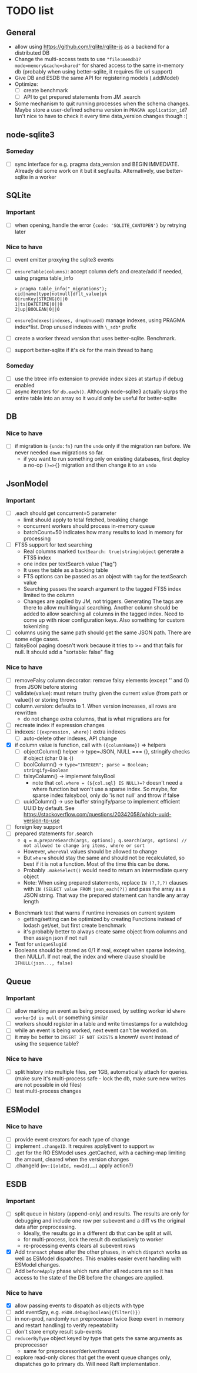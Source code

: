 # TODO list

## General

- allow using https://github.com/rqlite/rqlite-js as a backend for a distributed DB
- Change the multi-access tests to use `"file:memdb1?mode=memory&cache=shared"` for shared access to the same in-memory db (probably when using better-sqlite, it requires file uri support)
- Give DB and ESDB the same API for registering models (.addModel)
- Optimize:
  - [ ] create benchmark
  - [ ] API to get prepared statements from JM .search
- Some mechanism to quit running processes when the schema changes. Maybe store a user-defined schema version in `PRAGMA application_id`? Isn't nice to have to check it every time data_version changes though :(

## node-sqlite3

### Someday

- [ ] sync interface for e.g. pragma data_version and BEGIN IMMEDIATE. Already did some work on it but it segfaults. Alternatively, use better-sqlite in a worker

## SQLite

### Important

- [ ] when opening, handle the error `{code: 'SQLITE_CANTOPEN'}` by retrying later

### Nice to have

- [ ] event emitter proxying the sqlite3 events
- [ ] `ensureTable(columns)`: accept column defs and create/add if needed, using pragma table_info

  ```text
  > pragma table_info("_migrations");
  cid|name|type|notnull|dflt_value|pk
  0|runKey|STRING|0||0
  1|ts|DATETIME|0||0
  2|up|BOOLEAN|0||0
  ```

- [ ] `ensureIndexes(indexes, dropUnused)` manage indexes, using PRAGMA index*list. Drop unused indexes with `\_sdb*` prefix
- [ ] create a worker thread version that uses better-sqlite. Benchmark.
- [ ] support better-sqlite if it's ok for the main thread to hang

### Someday

- [ ] use the btree info extension to provide index sizes at startup if debug enabled
- [ ] async iterators for `db.each()`. Although node-sqlite3 actually slurps the entire table into an array so it would only be useful for better-sqlite

## DB

### Nice to have

- [ ] if migration is `{undo:fn}` run the `undo` only if the migration ran before. We never needed `down` migrations so far.
  - if you want to run something only on existing databases, first deploy a no-op `()=>{}` migration and then change it to an `undo`

## JsonModel

### Important

- [ ] .each should get concurrent=5 parameter
  - limit should apply to total fetched, breaking change
  - concurrent workers should process in-memory queue
  - batchCount=50 indicates how many results to load in memory for processing
- [ ] FTS5 support for text searching
  - Real columns marked `textSearch: true|string|object` generate a FTS5 index
  - one index per textSearch value ("tag")
  - It uses the table as a backing table
  - FTS options can be passed as an object with `tag` for the textSearch value
  - Searching passes the search argument to the tagged FTS5 index limited to the column
  - Changes are applied by JM, not triggers. Generating
    The tags are there to allow multilingual searching. Another column should be added to allow searching all columns in the tagged index.
    Need to come up with nicer configuration keys. Also something for custom tokenizing
- [ ] columns using the same path should get the same JSON path. There are some edge cases.
- [ ] falsyBool paging doesn't work because it tries to >= and that fails for null. It should add a "sortable: false" flag

### Nice to have

- [ ] removeFalsy column decorator: remove falsy elements (except '' and 0) from JSON before storing
- [ ] validate(value): must return truthy given the current value (from path or value()) or storing throws
- [ ] column.version: defaults to 1. When version increases, all rows are rewritten
  - do not change extra columns, that is what migrations are for
- [ ] recreate index if expression changes
- [ ] indexes: `[{expression, where}]` extra indexes
  - [ ] auto-delete other indexes, API change
- [x] if column value is function, call with `({columnName})` => helpers
  - [ ] objectColumn() helper -> type=JSON, NULL === {}, stringify checks if object (char 0 is `{`)
  - [ ] boolColumn() -> `type="INTEGER"; parse = Boolean; stringify=Boolean`
  - [ ] falsyColumn() -> implement falsyBool
    - note that `col.where = (${col.sql} IS NULL)=?` doesn't need a where function but won't use a sparse index.
      So maybe, for sparse index falsybool, only do 'is not null' and throw if false
  - [ ] uuidColumn() -> use buffer stringify/parse to implement efficient UUID by default. See https://stackoverflow.com/questions/20342058/which-uuid-version-to-use
- [ ] foreign key support
- [ ] prepared statements for .search
  - `q = m.prepareSearch(args, options); q.search(args, options) // not allowed to change arg items, where or sort`
  - However, `whereVal` values should be allowed to change
  - But `where` should stay the same and should not be recalculated, so best if it is not a function. Most of the time this can be done.
  - Probably `.makeSelect()` would need to return an intermediate query object
  - Note: When using prepared statements, replace `IN (?,?,?)` clauses with `IN (SELECT value FROM json_each(?))` and pass the array as a JSON string. That way the prepared statement can handle any array length
- Benchmark test that warns if runtime increases on current system
  - getting/setting can be optimized by creating Functions instead of lodash get/set, but first create benchmark
  - it's probably better to always create same object from columns and then assign json if not null
- Test for `uniqueSlugId`
- Booleans should be stored as 0/1 if real, except when sparse indexing, then NULL/1. If not real, the index and where clause should be `IFNULL(json..., false)`

## Queue

### Important

- [ ] allow marking an event as being processed, by setting worker id `where workerId is null` or something similar
- [ ] workers should register in a table and write timestamps for a watchdog
- [ ] while an event is being worked, next event can't be worked on.
- [ ] it may be better to `INSERT IF NOT EXISTS` a knownV event instead of using the sequence table?

### Nice to have

- [ ] split history into multiple files, per 1GB, automatically attach for queries. (make sure it's multi-process safe - lock the db, make sure new writes are not possible in old files)
- [ ] test multi-process changes

## ESModel

### Nice to have

- [ ] provide event creators for each type of change
- [ ] implement `.changeID`. It requires applyEvent to support `mv`
- [ ] .get for the RO ESModel uses .getCached, with a caching-map limiting the amount, cleared when the version changes
- [ ] .changeId (`mv:[[oldId, newId],…]` apply action?)

## ESDB

### Important

- [ ] split queue in history (append-only) and results. The results are only for debugging and include one row per subevent and a diff vs the original data after preprocessing.
  - Ideally, the results go in a different db that can be split at will.
  - for multi-process, lock the result db exclusively to worker
  - re-processing events clears all subevent rows
- [x] Add `transact` phase after the other phases, in which `dispatch` works as well as ESModel dispatches. This enables easier event handling with ESModel changes.
- [ ] Add `beforeApply` phase which runs after all reducers ran so it has access to the state of the DB before the changes are applied.

### Nice to have

- [x] allow passing events to dispatch as objects with type
- [ ] add eventSpy, e.g. `eSDB.debug(boolean|{filter()})`
- [ ] in non-prod, randomly run preprocessor twice (keep event in memory and restart handling) to verify repeatability
- [ ] don't store empty result sub-events
- [ ] `reducerByType` object keyed by type that gets the same arguments as preprocessor
  - same for preprocessor/deriver/transact
- [ ] explore read-only clones that get the event queue changes only, dispatches go to primary db. Will need Raft implementation.
